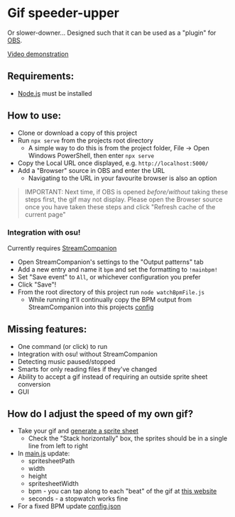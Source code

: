 # Gif speeder-upper

Or slower-downer...
Designed such that it can be used as a "plugin" for [OBS](https://obsproject.com/).

[Video demonstration](https://www.youtube.com/watch?v=KW616nsW86k&feature=youtu.be)

## Requirements:

- [Node.js](https://nodejs.org/en/download/) must be installed

## How to use:

- Clone or download a copy of this project
- Run `npx serve` from the projects root directory
  - A simple way to do this is from the project folder, File -> Open Windows PowerShell, then enter `npx serve`
- Copy the Local URL once displayed, e.g. `http://localhost:5000/`
- Add a "Browser" source in OBS and enter the URL
  - Navigating to the URL in your favourite browser is also an option

> IMPORTANT: Next time, if OBS is opened _before/without_ taking these steps first, the gif may not display.
> Please open the Browser source once you have taken these steps and click "Refresh cache of the current page"

### Integration with osu!

Currently requires [StreamCompanion](https://github.com/Piotrekol/StreamCompanion)

- Open StreamCompanion's settings to the "Output patterns" tab
- Add a new entry and name it `bpm` and set the formatting to `!mainbpm!`
- Set "Save event" to `All`, or whichever configuration you prefer
- Click "Save"!
- From the root directory of this project run `node watchBpmFile.js`
  - While running it'll continually copy the BPM output from StreamCompanion into this projects [config](./config.json)

## Missing features:

- One command (or click) to run
- Integration with osu! without StreamCompanion
- Detecting music paused/stopped
- Smarts for only reading files if they've changed
- Ability to accept a gif instead of requiring an outside sprite sheet conversion
- GUI

## How do I adjust the speed of my own gif?

- Take your gif and [generate a sprite sheet](https://ezgif.com/gif-to-sprite)
  - Check the "Stack horizontally" box, the sprites should be in a single line from left to right
- In [main.js](./main.js) update:
  - spritesheetPath
  - width
  - height
  - spritesheetWidth
  - bpm - you can tap along to each "beat" of the gif at [this website](https://www.all8.com/tools/bpm.htm)
  - seconds - a stopwatch works fine
- For a fixed BPM update [config.json](./config.json)
